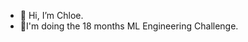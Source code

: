 - 👋 Hi, I’m Chloe.
- 🦾I'm doing the 18 months ML Engineering Challenge.


<!---
ChloeChen003/ChloeChen003 is a ✨ special ✨ repository because its `README.md` (this file) appears on your GitHub profile.
You can click the Preview link to take a look at your changes.
--->
